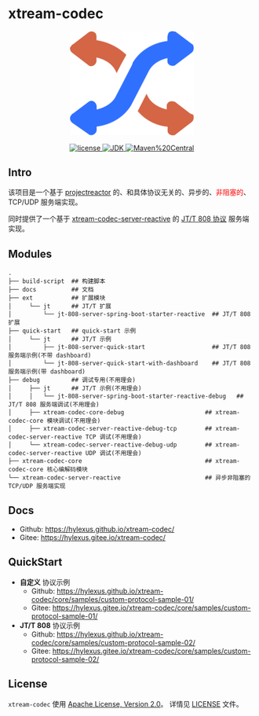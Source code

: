 # xtream-codec

<p align="center">
    <a href="https://github.com/hylexus/xtream-codec">
        <img alt="xtream-codec logo" src="docs/src/.vuepress/public/logo.png" width="50%" />
    </a>
</p>

<p align="center">
    <a href="https://www.apache.org/licenses/LICENSE-2.0">
        <img alt="license" src="https://img.shields.io/badge/license-Apache2-blue" />
    </a>
    <a href="https://openjdk.org/projects/jdk/21">
        <img alt="JDK" src="https://img.shields.io/badge/jdk-21-red" />
    </a>
    <a href="https://search.maven.org/search?q=g:%22io.github.hylexus.xtream%22%20AND%20a:%22xtream-codec-core%22">
            <img alt="Maven%20Central" src="https://img.shields.io/maven-central/v/io.github.hylexus.xtream/xtream-codec-core.svg?label=Maven%20Central&color=green" />
    </a>
</p>

## Intro

该项目是一个基于 [projectreactor](https://projectreactor.io/) 的、和具体协议无关的、异步的、<span style="color:red;">非阻塞的</span>、TCP/UDP 服务端实现。

同时提供了一个基于 [xtream-codec-server-reactive](xtream-codec-server-reactive) 的 [JT/T 808 协议](ext/jt/jt-808-server-spring-boot-starter-reactive) 服务端实现。

## Modules

```shell
.
├── build-script  ## 构建脚本
├── docs          ## 文档
├── ext           ## 扩展模块
│     └── jt      ## JT/T 扩展
│         └── jt-808-server-spring-boot-starter-reactive  ## JT/T 808 扩展
├── quick-start   ## quick-start 示例
│     └── jt      ## JT/T 示例
│         ├── jt-808-server-quick-start                   ## JT/T 808 服务端示例(不带 dashboard)
│         └── jt-808-server-quick-start-with-dashboard    ## JT/T 808 服务端示例(带 dashboard)
├── debug         ## 调试专用(不用理会)
│     ├── jt      ## JT/T 示例(不用理会)
│     │   └── jt-808-server-spring-boot-starter-reactive-debug   ## JT/T 808 服务端调试(不用理会)
│     ├── xtream-codec-core-debug                       ## xtream-codec-core 模块调试(不用理会)
│     ├── xtream-codec-server-reactive-debug-tcp        ## xtream-codec-server-reactive TCP 调试(不用理会)
│     └── xtream-codec-server-reactive-debug-udp        ## xtream-codec-server-reactive UDP 调试(不用理会)
├── xtream-codec-core                                   ## xtream-codec-core 核心编解码模块
└── xtream-codec-server-reactive                        ## 异步非阻塞的 TCP/UDP 服务端实现
```

## Docs

- Github: https://hylexus.github.io/xtream-codec/
- Gitee: https://hylexus.gitee.io/xtream-codec/

## QuickStart

- **自定义** 协议示例
    - Github: https://hylexus.github.io/xtream-codec/core/samples/custom-protocol-sample-01/
    - Gitee: https://hylexus.gitee.io/xtream-codec/core/samples/custom-protocol-sample-01/
- **JT/T 808** 协议示例
    - Github: https://hylexus.github.io/xtream-codec/core/samples/custom-protocol-sample-02/
    - Gitee: https://hylexus.gitee.io/xtream-codec/core/samples/custom-protocol-sample-02/

## License

`xtream-codec` 使用 [Apache License, Version 2.0](https://www.apache.org/licenses/LICENSE-2.0)。 详情见 [LICENSE](LICENSE) 文件。

